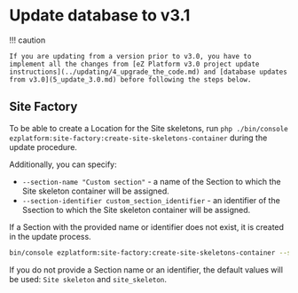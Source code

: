 # Update database to v3.1
    
!!! caution

    If you are updating from a version prior to v3.0, you have to implement all the changes from [eZ Platform v3.0 project update instructions](../updating/4_upgrade_the_code.md) and [database updates from v3.0](5_update_3.0.md) before following the steps below.

## Site Factory

To be able to create a Location for the Site skeletons, run `php ./bin/console ezplatform:site-factory:create-site-skeletons-container` during the update procedure.

Additionally, you can specify:

- `--section-name "Custom section"` - a name of the Section to which the Site skeleton container will be assigned.
- `--section-identifier custom_section_identifier` - an identifier of the Ssection to which the Site skeleton container will be assigned.

If a Section with the provided name or identifier does not exist, it is created in the update process.

``` bash
bin/console ezplatform:site-factory:create-site-skeletons-container --section-identifier "Custom section" --section-name custom_section_identifier
```

If you do not provide a Section name or an identifier, the default values will be used: `Site skeleton` and `site_skeleton`.
